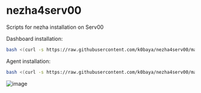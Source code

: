 # nezha4serv00
 Scripts for nezha installation on Serv00

Dashboard installation:
```bash
bash <(curl -s https://raw.githubusercontent.com/k0baya/nezha4serv00/main/install-dashboard.sh)
```

Agent installation:
```bash
bash <(curl -s https://raw.githubusercontent.com/k0baya/nezha4serv00/main/install-agent.sh)
```
![image](https://github.com/user-attachments/assets/bfa85939-d888-4dd7-9e70-75199aa23deb)

